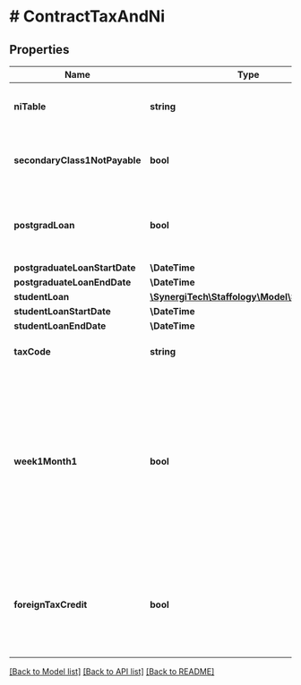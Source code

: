 # # ContractTaxAndNi

## Properties

Name | Type | Description | Notes
------------ | ------------- | ------------- | -------------
**niTable** | **string** | The appropriate NI letter for this Employee |
**secondaryClass1NotPayable** | **bool** | If set to true then no Employer NI will be paid for this Employee | [optional]
**postgradLoan** | **bool** | Set to true if the Employee needs to make Post Graduate Loan repayments | [optional]
**postgraduateLoanStartDate** | **\DateTime** |  | [optional]
**postgraduateLoanEndDate** | **\DateTime** |  | [optional]
**studentLoan** | [**\SynergiTech\Staffology\Model\StudentLoan**](StudentLoan.md) |  | [optional]
**studentLoanStartDate** | **\DateTime** |  | [optional]
**studentLoanEndDate** | **\DateTime** |  | [optional]
**taxCode** | **string** | The Tax Code for this Employee | [optional]
**week1Month1** | **bool** | Determines whether PAYE should be calculated on a Week1/Month1 basis instead of on a cumulative basis.  This is automatically set to false for any existing Employees when you start a new Tax Year. | [optional]
**foreignTaxCredit** | **bool** | If set to True you are enabling the possibility to enter an amount on payslip so you can reduce UK Tax liabilities. | [optional]

[[Back to Model list]](../../README.md#models) [[Back to API list]](../../README.md#endpoints) [[Back to README]](../../README.md)
